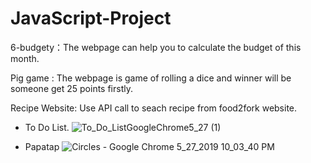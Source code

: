 # JavaScript-Project

 6-budgety：The webpage can help you to calculate the budget of this month.

 Pig game : The webpage is game of rolling a dice and winner will be someone get 25 points firstly.

 Recipe Website: Use API call to seach recipe from food2fork website.

* To Do List.
![To_Do_ListGoogleChrome5_27 (1)](https://user-images.githubusercontent.com/24995833/58435701-9709aa00-8076-11e9-83d2-f349387e9cce.gif)

* Papatap
![Circles - Google Chrome 5_27_2019 10_03_40 PM](https://user-images.githubusercontent.com/24995833/58452370-f5ad4300-80cb-11e9-9af8-e674b3ef8e41.gif)
